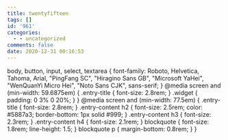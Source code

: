 ```yaml
---
title: twentyfifteen
tags: []
id: '961'
categories:
  - - uncategorized
comments: false
date: 2020-12-31 00:16:53
---
```


body, button, input, select, textarea {
font-family: Roboto, Helvetica, Tahoma, Arial, "PingFang SC", "Hiragino Sans GB", "Microsoft YaHei", "WenQuanYi Micro Hei", "Noto Sans CJK", sans-serif;
}
@media screen and (min-width: 59.6875em) {
.entry-title {
font-size: 2.8rem;
}
 .widget {
 padding: 0 3% 0 20%;
 }
}
@media screen and (min-width: 77.5em) {
 .entry-title {
font-size: 2.8rem;
}
.entry-content h2 {
font-size: 2.5rem;
color: #5887a3;
border-bottom: 1px solid #999;
}
.entry-content h3 {
font-size: 2.3rem;
}
.entry-content h4 {
font-size: 2.1rem;
}
blockquote {
 font-size: 1.8rem;
line-height: 1.5;
 }
blockquote p {
margin-bottom: 0.8rem;
}
}